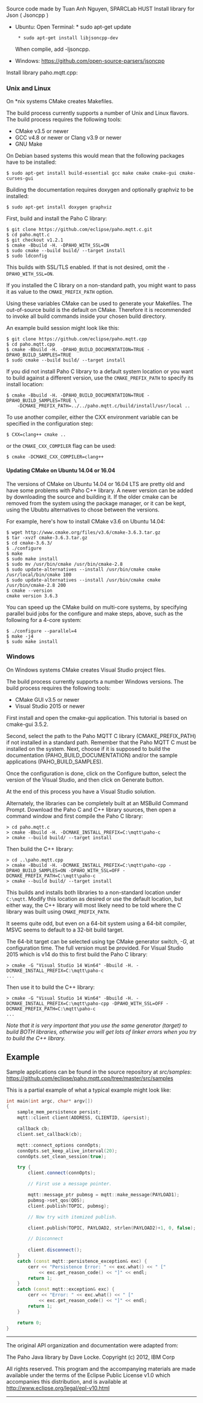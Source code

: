 Source code made by Tuan Anh Nguyen, SPARCLab HUST
Install library for Json ( Jsoncpp )
* Ubuntu: 
    Open Terminal:
       * sudo apt-get update
       
       * sudo apt-get install libjsoncpp-dev
       
    When complie, add -ljsoncpp.
* Windows: https://github.com/open-source-parsers/jsoncpp

Install library paho.mqtt.cpp:
  ### Unix and Linux

On *nix systems CMake creates Makefiles.

The build process currently supports a number of Unix and Linux flavors. The build process requires the following tools:

  * CMake v3.5 or newer
  * GCC v4.8 or newer or Clang v3.9 or newer
  * GNU Make

On Debian based systems this would mean that the following packages have to be installed:

```
$ sudo apt-get install build-essential gcc make cmake cmake-gui cmake-curses-gui
```

Building the documentation requires doxygen and optionally graphviz to be installed:

```
$ sudo apt-get install doxygen graphviz
```

First, build and install the Paho C library:

```
$ git clone https://github.com/eclipse/paho.mqtt.c.git
$ cd paho.mqtt.c
$ git checkout v1.2.1
$ cmake -Bbuild -H. -DPAHO_WITH_SSL=ON
$ sudo cmake --build build/ --target install
$ sudo ldconfig
```

This builds with SSL/TLS enabled. If that is not desired, omit the `-DPAHO_WITH_SSL=ON`.

If you installed the C library on a non-standard path, you might want to pass it as value to the `CMAKE_PREFIX_PATH` option.

Using these variables CMake can be used to generate your Makefiles. The out-of-source build is the default on CMake. Therefore it is recommended to invoke all build commands inside your chosen build directory.

An example build session might look like this:

```
$ git clone https://github.com/eclipse/paho.mqtt.cpp
$ cd paho.mqtt.cpp
$ cmake -Bbuild -H. -DPAHO_BUILD_DOCUMENTATION=TRUE -DPAHO_BUILD_SAMPLES=TRUE
$ sudo cmake --build build/ --target install
```

If you did not install Paho C library to a default system location or you want to build against a different version, use the `CMAKE_PREFIX_PATH` to specify its install location:

```
$ cmake -Bbuild -H. -DPAHO_BUILD_DOCUMENTATION=TRUE -DPAHO_BUILD_SAMPLES=TRUE \
    -DCMAKE_PREFIX_PATH=../../paho.mqtt.c/build/install/usr/local ..
```

To use another compiler, either the CXX environment variable can be specified in the configuration step:

```
$ CXX=clang++ cmake ..
```

or the `CMAKE_CXX_COMPILER` flag can be used:


```
$ cmake -DCMAKE_CXX_COMPILER=clang++
```

#### Updating CMake on Ubuntu 14.04 or 16.04

The versions of CMake on Ubuntu 14.04 or 16.04 LTS are pretty old and have some problems with Paho C++ library. A newer version can be added by downloading the source and building it. If the older cmake can be removed from the system using the package manager, or it can be kept, using the Ububtu alternatives to chose between the versions. 

For example, here's how to install CMake v3.6 on Ubuntu 14.04:

```
$ wget http://www.cmake.org/files/v3.6/cmake-3.6.3.tar.gz 
$ tar -xvzf cmake-3.6.3.tar.gz 
$ cd cmake-3.6.3/
$ ./configure
$ make
$ sudo make install
$ sudo mv /usr/bin/cmake /usr/bin/cmake-2.8
$ sudo update-alternatives --install /usr/bin/cmake cmake /usr/local/bin/cmake 100
$ sudo update-alternatives --install /usr/bin/cmake cmake /usr/bin/cmake-2.8 200
$ cmake --version
cmake version 3.6.3
```

You can speed up the CMake build on multi-core systems, by specifying parallel buid jobs for the configure and make steps, above, such as the following for a 4-core system:
```
$ ./configure --parallel=4
$ make -j4
$ sudo make install
```

### Windows

On Windows systems CMake creates Visual Studio project files.

The build process currently supports a number Windows versions. The build process requires the following tools:
  * CMake GUI v3.5 or newer
  * Visual Studio 2015 or newer

First install and open the cmake-gui application. This tutorial is based on cmake-gui 3.5.2.

Second, select the path to the Paho MQTT C library (CMAKE_PREFIX_PATH) if not installed in a standard path. Remember that the Paho MQTT C must be installed on the system. Next, choose if it is supposed to build the documentation (PAHO_BUILD_DOCUMENTATION) and/or the sample applications (PAHO_BUILD_SAMPLES).

Once the configuration is done, click on the Configure button, select the version of the Visual Studio, and then click on Generate button.

At the end of this process you have a Visual Studio solution.

Alternately, the libraries can be completely built at an MSBuild Command Prompt. Download the Paho C and C++ library sources, then open a command window and first compile the Paho C library:

```
> cd paho.mqtt.c
> cmake -Bbuild -H. -DCMAKE_INSTALL_PREFIX=C:\mqtt\paho-c
> cmake --build build/ --target install
```

Then build the C++ library:

```
> cd ..\paho.mqtt.cpp
> cmake -Bbuild -H. -DCMAKE_INSTALL_PREFIX=C:\mqtt\paho-cpp -DPAHO_BUILD_SAMPLES=ON -DPAHO_WITH_SSL=OFF -DCMAKE_PREFIX_PATH=C:\mqtt\paho-c
> cmake --build build/ --target install
```
This builds and installs both libraries to a non-standard location under `C:\mqtt`. Modify this location as desired or use the default location, but either way, the C++ library will most likely need to be told where the C library was built using `CMAKE_PREFIX_PATH`.

It seems quite odd, but even on a 64-bit system using a 64-bit compiler, MSVC seems to default to a 32-bit build target. 

The 64-bit target can be selected using tge CMake generator switch, *-G*, at configuration time. The full version must be provided. For Visual Studio 2015 which is v14 do this to first build the Paho C library:

```
> cmake -G "Visual Studio 14 Win64" -Bbuild -H. -DCMAKE_INSTALL_PREFIX=C:\mqtt\paho-c
...
```

Then use it to build the C++ library:

```
> cmake -G "Visual Studio 14 Win64" -Bbuild -H. -DCMAKE_INSTALL_PREFIX=C:\mqtt\paho-cpp -DPAHO_WITH_SSL=OFF -DCMAKE_PREFIX_PATH=C:\mqtt\paho-c
...
```

*Note that it is very important that you use the same generator (target) to build BOTH libraries, otherwise you will get lots of linker errors when you try to build the C++ library.*


## Example

Sample applications can be found in the source repository at _src/samples_:
https://github.com/eclipse/paho.mqtt.cpp/tree/master/src/samples

This is a partial example of what a typical example might look like:

```cpp
int main(int argc, char* argv[])
{
    sample_mem_persistence persist;
    mqtt::client client(ADDRESS, CLIENTID, &persist);

    callback cb;
    client.set_callback(cb);

    mqtt::connect_options connOpts;
    connOpts.set_keep_alive_interval(20);
    connOpts.set_clean_session(true);

    try {
        client.connect(connOpts);

        // First use a message pointer.

        mqtt::message_ptr pubmsg = mqtt::make_message(PAYLOAD1);
        pubmsg->set_qos(QOS);
        client.publish(TOPIC, pubmsg);

        // Now try with itemized publish.

        client.publish(TOPIC, PAYLOAD2, strlen(PAYLOAD2)+1, 0, false);

        // Disconnect
        
        client.disconnect();
    }
    catch (const mqtt::persistence_exception& exc) {
        cerr << "Persistence Error: " << exc.what() << " ["
            << exc.get_reason_code() << "]" << endl;
        return 1;
    }
    catch (const mqtt::exception& exc) {
        cerr << "Error: " << exc.what() << " ["
            << exc.get_reason_code() << "]" << endl;
        return 1;
    }

    return 0;
}
```

-----------

The original API organization and documentation were adapted from:

The Paho Java library
by Dave Locke.
Copyright (c) 2012, IBM Corp

 All rights reserved. This program and the accompanying materials
 are made available under the terms of the Eclipse Public License v1.0
 which accompanies this distribution, and is available at
 http://www.eclipse.org/legal/epl-v10.html

-----------

